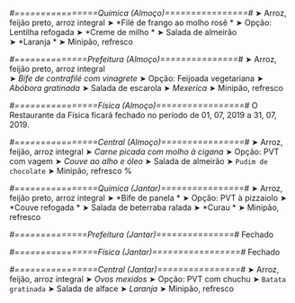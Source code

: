 
*#================Química (Almoço)================#*
➤ Arroz, feijão preto, arroz integral
➤ *Filé de frango ao molho rosê *
➤ Opção: Lentilha refogada 
➤ *Creme de milho *
➤ Salada de almeirão  
➤ *Laranja  *
➤ Minipão, refresco

*#==============Prefeitura (Almoço)===============#*
➤ Arroz, feijão preto, arroz integral  
➤ *Bife de contrafilé com vinagrete*
➤ Opção: Feijoada vegetariana
➤ *Abóbora gratinada*
➤ Salada de escarola 
➤ *Mexerica*
➤ Minipão, refresco

*#================Física (Almoço)=================#*
O Restaurante da Física ficará fechado no período de 01, 07, 2019 a 31, 07, 2019.

*#================Central (Almoço)================#*
➤ Arroz, feijão, arroz integral
➤ *Carne picada com molho à cigana*
➤ Opção: PVT com vagem
➤ *Couve ao alho e óleo*
➤ Salada de almeirão
➤ `Pudim de chocolate`
➤ Minipão, refresco
%

*#================Química (Jantar)================#*
➤ Arroz, feijão preto, arroz integral
➤ *Bife de panela *
➤ Opção: PVT à pizzaiolo 
➤ *Couve refogada *
➤ Salada de beterraba ralada 
➤ *Curau *
➤ Minipão, refresco

*#==============Prefeitura (Jantar)===============#*
Fechado

*#================Física (Jantar)=================#*
Fechado

*#================Central (Jantar)================#*
➤ Arroz, feijão, arroz integral
➤ *Ovos mexidos*
➤ Opção: PVT com chuchu
➤ `Batata gratinada`
➤ Salada de alface
➤ *Laranja*
➤ Minipão, refresco
